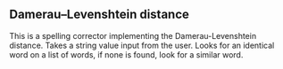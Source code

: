 ## Damerau–Levenshtein distance
This is a spelling corrector implementing the Damerau-Levenshtein distance. Takes a string value input from the user. Looks for an identical word on a list of words, if none is found, look for a similar word.